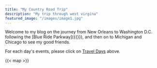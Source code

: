 ```yaml
---
title: "My Country Road Trip"
description: "My trip through west virgina"
featured_image: "/images/image1.jpg"
---
```


Welcome to my blog on the journey from New Orleans to Washington D.C. following the [Blue Ride Parkway]({{<param wiki_blueridge>}}), and then on to Michigan and Chicago to see my good friends.

For each day's events, please click on [Travel Days](/post) above.

{{< map >}}
